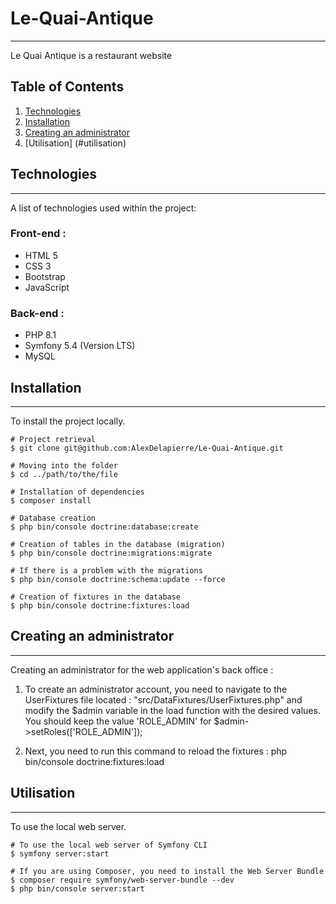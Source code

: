 # Le-Quai-Antique
***
Le Quai Antique is a restaurant website 

## Table of Contents
1. [Technologies](#technologies)
2. [Installation](#installation)
3. [Creating an administrator](#creatingAnAdministrator)
4. [Utilisation] (#utilisation)

## Technologies
***
A list of technologies used within the project:

### Front-end :
* HTML 5 
* CSS 3 
* Bootstrap 
* JavaScript 
### Back-end :
* PHP 8.1 
* Symfony 5.4 (Version LTS) 
* MySQL 

## Installation
***
To install the project locally.

```
# Project retrieval
$ git clone git@github.com:AlexDelapierre/Le-Quai-Antique.git

# Moving into the folder
$ cd ../path/to/the/file

# Installation of dependencies
$ composer install

# Database creation
$ php bin/console doctrine:database:create

# Creation of tables in the database (migration)
$ php bin/console doctrine:migrations:migrate

# If there is a problem with the migrations
$ php bin/console doctrine:schema:update --force

# Creation of fixtures in the database 
$ php bin/console doctrine:fixtures:load
```

## Creating an administrator
***
Creating an administrator for the web application's back office :

1. To create an administrator account, you need to navigate to the UserFixtures file located : 
"src/DataFixtures/UserFixtures.php" and modify the $admin variable in the load function with the desired values.
You should keep the value 'ROLE_ADMIN' for $admin->setRoles(['ROLE_ADMIN']);

2. Next, you need to run this command to reload the fixtures :
php bin/console doctrine:fixtures:load

## Utilisation 
***
To use the local web server.

```
# To use the local web server of Symfony CLI
$ symfony server:start

# If you are using Composer, you need to install the Web Server Bundle
$ composer require symfony/web-server-bundle --dev
$ php bin/console server:start
```




